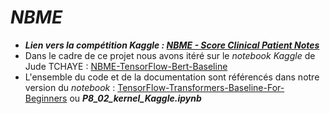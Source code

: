 # *NBME*


* ***Lien vers la compétition Kaggle : [NBME - Score Clinical Patient Notes](https://www.kaggle.com/competitions/nbme-score-clinical-patient-notes/overview)***
* Dans le cadre de ce projet nous avons itéré sur le *notebook Kaggle* de Jude TCHAYE : [NBME-TensorFlow-Bert-Baseline
](https://www.kaggle.com/code/tchaye59/nbme-tensorflow-bert-baseline)
* L'ensemble du code et de la documentation sont référencés dans notre version du *notebook* : [TensorFlow-Transformers-Baseline-For-Beginners](https://www.kaggle.com/thibaudgrosjean/tensorflow-transformers-baseline-for-beginners/) ou ***P8_02_kernel_Kaggle.ipynb***
